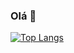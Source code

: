 ### Olá 👋

[![Top Langs](https://github-readme-stats.vercel.app/api/top-langs/?username=juliapcp&layout=compact)](https://github.com/juliapcp/juliapcp)
